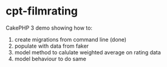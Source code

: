 # cpt-filmrating


CakePHP 3 demo showing how to:

1. create migrations from command line (done)
2. populate with data from faker
3. model method to calulate weighted average on rating data
4. model behaviour to do same

